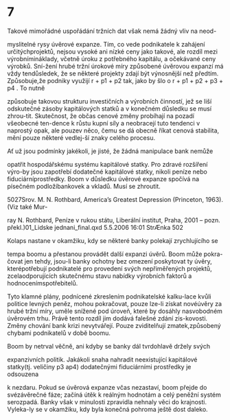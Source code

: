# 7

Takové mimořádné uspořádání tržních dat však nemá žádný vliv na neod-

myslitelné rysy úvěrové expanze. Tím, co vede podnikatele k zahájení určitýchprojektů, nejsou vysoké ani nízké ceny jako takové, ale rozdíl mezi výrobnímináklady, včetně úroku z potřebného kapitálu, a očekávané ceny výrobků. Sní-žení hrubé tržní úrokové míry způsobené úvěrovou expanzí má vždy tendůsledek, že se některé projekty zdají být výnosnější než předtím. Způsobuje,že podniky využijí r + p1 + p2 tak, jako by šlo o r + p1 + p2 + p3 + p4 . To nutně

způsobuje takovou strukturu investičních a výrobních činností, jež se liší odskutečné zásoby kapitálových statků a v konečném důsledku se musí zhrou-tit. Skutečnost, že občas cenové změny probíhají na pozadí všeobecné ten-dence k růstu kupní síly a neobracejí tuto tendenci v naprostý opak, ale pouzev něco, čemu se dá obecně říkat cenová stabilita, mění pouze některé vedlej-ší znaky celého procesu.

Ať už jsou podmínky jakékoli, je jisté, že žádná manipulace bank nemůže

opatřit hospodářskému systému kapitálové statky. Pro zdravé rozšíření výro-by jsou zapotřebí dodatečné kapitálové statky, nikoli peníze nebo fiduciárníprostředky. Boom v důsledku úvěrové expanze spočívá na písečném podložíbankovek a vkladů. Musí se zhroutit.

5027Srov. M. N. Rothbard, America’s Greatest Depression (Princeton, 1963). (Viz také Mur-

ray N. Rothbard, Peníze v rukou státu, Liberální institut, Praha, 2001 – pozn. překl.)01_Lidske jednani_final.qxd 5.5.2006 16:01 StrÆnka 502

Kolaps nastane v okamžiku, kdy se některé banky polekají zrychlujícího se

tempa boomu a přestanou provádět další expanzi úvěrů. Boom může pokra-čovat jen tehdy, jsou-li banky ochotny bez omezení poskytovat ty úvěry, kterépotřebují podnikatelé pro provedení svých nepřiměřených projektů, zcelaodporujících skutečnému stavu nabídky výrobních faktorů a hodnocenímspotřebitelů.

Tyto klamné plány, podnícené zkreslením podnikatelské kalku-lace kvůli politice levných peněz, mohou pokračovat, pouze lze-li získat novéúvěry za hrubé tržní míry, uměle snížené pod úroveň, které by dosáhly nasvobodném úvěrovém trhu. Právě tento rozdíl jim dodává falešné zdání zis-kovosti. Změny chování bank krizi nevytvářejí. Pouze zviditelňují zmatek,způsobený chybami podnikatelů v době boomu.

Boom by netrval věčně, ani kdyby se banky dál tvrdohlavě držely svých

expanzivních politik. Jakákoli snaha nahradit neexistující kapitálové statky(tj. veličiny p3 ap4) dodatečnými fiduciárními prostředky je odsouzena

k nezdaru. Pokud se úvěrová expanze včas nezastaví, boom přejde do svézávěrečné fáze; začíná útěk k reálným hodnotám a celý peněžní systém serozpadá. Banky však v minulosti zpravidla nehnaly věci do krajnosti. Vyleka-ly se v okamžiku, kdy byla konečná pohroma ještě dost daleko.
